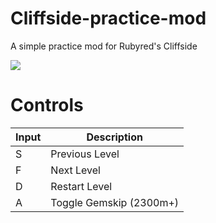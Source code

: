 # Cliffside-practice-mod
A simple practice mod for Rubyred's Cliffside

<img src="https://github.com/uShldGetCeleste/Cliffside-practice-mod/blob/main/preview.gif?raw=true">

# Controls
| Input | Description |
| ----- | ----------- |
| S | Previous Level |
| F | Next Level |
| D | Restart Level |
| A | Toggle Gemskip (2300m+) |
